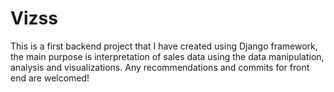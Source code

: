 # Vizss
This is a first backend project that I have created using Django framework, the main purpose is interpretation of sales data using the data manipulation, analysis and visualizations.
Any recommendations and commits for front end are welcomed!
